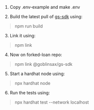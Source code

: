 1) Copy .env-example and make .env

2) Build the latest pull of <a href="https://github.com/GoblinSax/gs-sdk">gs-sdk</a> using:
> npm run build

3) Link it using:
> npm link

4) Now on forked-loan repo:
> npm link @goblinsax/gs-sdk


5) Start a hardhat node using:
> npx hardhat node

6) Run the tests using:
> npx hardhat test --network localhost